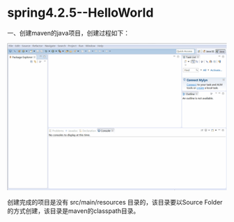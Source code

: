 spring4.2.5--HelloWorld
===

一、创建maven的java项目，创建过程如下：

![image](https://github.com/jiekekeji/MStudySpring4/blob/master/demo001/prevew/demo001-1.gif)

创建完成的项目是没有 src/main/resources 目录的，该目录要以Source Folder 的方式创建，该目录是maven的classpath目录。